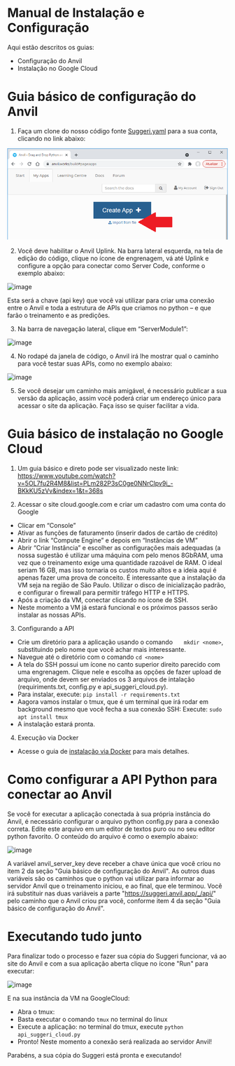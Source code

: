 # Manual de Instalação e Configuração

Aqui estão descritos os guias:
- Configuração do Anvil
- Instalação no Google Cloud

# Guia básico de configuração do Anvil

1)	Faça um clone do nosso código fonte [Suggeri.yaml](./site_adm/app/Suggeri.yaml) para a sua conta, clicando no link abaixo:

![image](../images/import_suggeri.png)

2)	Você deve habilitar o Anvil Uplink. Na barra lateral esquerda, na tela de edição do código, clique no ícone de engrenagem, vá até Uplink e configure a opção para conectar como Server Code, conforme o exemplo abaixo:

![image](https://user-images.githubusercontent.com/56764603/135187747-f738b747-15b7-4d69-a316-fe9743eaff41.png)

 
Esta será a chave (api key) que você vai utilizar para criar uma conexão entre o Anvil e toda a estrutura de APIs que criamos no python – e que farão o treinamento e as predições.

3)	Na barra de navegação lateral, clique em “ServerModule1”:

![image](https://user-images.githubusercontent.com/56764603/135187793-925ba1f2-002f-4be7-b80b-6d0d19de928e.png)

 

4)	No rodapé da janela de código, o Anvil irá lhe mostrar qual o caminho para você testar suas APIs, como no exemplo abaixo:

![image](https://user-images.githubusercontent.com/56764603/135187807-2f208023-e2c3-4203-a23d-e918dd75de0c.png)

 
 
5)	Se você desejar um caminho mais amigável, é necessário publicar a sua versão da aplicação, assim você poderá criar um endereço único para acessar o site da aplicação. Faça isso se quiser facilitar a vida.


# Guia básico de instalação no Google Cloud

1)	Um guia básico e direto pode ser visualizado neste link: https://www.youtube.com/watch?v=5OL7fu2R4M8&list=PLm282P3sC0ge0NNrClpv9i_-BKkKU5zVv&index=1&t=368s

2)	Acessar o site cloud.google.com e criar um cadastro com uma conta do Google
* Clicar em “Console”
* Ativar as funções de faturamento (inserir dados de cartão de crédito)
* Abrir o link “Compute Engine” e depois em “Instâncias de VM”
* Abrir “Criar Instância” e escolher as configurações mais adequadas (a nossa sugestão é utilizar uma máquina com pelo menos 8GbRAM, uma vez que o treinamento exige uma quantidade razoável de RAM. O ideal seriam 16 GB, mas isso tornaria os custos muito altos e a ideia aqui é apenas fazer uma prova de conceito. É interessante que a instalação da VM seja na região de São Paulo. Utilizar o disco  de inicialização padrão, e configurar o firewall para permitir tráfego HTTP e HTTPS. 
* Após a criação da VM, conectar clicando no ícone de SSH.
* Neste momento a VM já estará funcional e os próximos passos serão instalar as nossas APIs.

3)	Configurando a API
* Crie um diretório para a aplicação usando o comando ```	mkdir <nome>```, substituindo <nome> pelo nome que você achar mais interessante.
*	Navegue até o diretório com o comando ```cd <nome>```
*	A tela do SSH possui um ícone no canto superior direito parecido com uma engrenagem. Clique nele e escolha as opções de fazer upload de arquivo, onde devem ser enviados os 3 arquivos de intalação (requiriments.txt, config.py e api_suggeri_cloud.py).
*	Para instalar, execute:
```pip install -r requirements.txt```
*	Aagora vamos instalar o tmux, que é um terminal que irá rodar em background mesmo que você fecha a sua conexão SSH: Execute: ```sudo apt install tmux```
*	A instalação estará pronta.

4) Execução via Docker
* Acesse o guia de [instalação via Docker](./servidor_predicao/README.md) para mais detalhes.

# Como configurar a API Python para conectar ao Anvil

Se você for executar a aplicação conectada à sua própria instância do Anvil, é necessário configurar o arquivo python config.py para a conexão correta.
Edite este arquivo em um editor de textos puro ou no seu editor python favorito.
O conteúdo do arquivo é como o exemplo abaixo:
 
![image](https://user-images.githubusercontent.com/56764603/135675180-9431b34b-cf05-4a69-88d4-7a48fa6e9aa5.png)

 
A variável anvil_server_key deve receber a chave única que você criou no item 2 da seção "Guia básico de configuração do Anvil".
As outros duas variáveis são os caminhos que o python vai utilizar para informar ao servidor Anvil que o treinamento iniciou, e ao final, que ele terminou. Você irá substituir nas duas variáveis a parte "https://suggeri.anvil.app/_/api/" pelo caminho que o Anvil criou pra você, conforme item 4 da seção "Guia básico de configuração do Anvil".


# Executando tudo junto
 
Para finalizar todo o processo e fazer sua cópia do Suggeri funcionar, vá ao site do Anvil e com a sua aplicação aberta clique no ícone "Run" para executar:
 
 ![image](https://user-images.githubusercontent.com/56764603/135677155-e8593d52-7842-4385-8b00-6f7c1c901e09.png)

 
E na sua instância da VM na GoogleCloud:
*	Abra o tmux:
*	Basta executar o comando ```tmux``` no terminal do linux
*	Execute a aplicação: no terminal do tmux, execute ```python api_suggeri_cloud.py```
*	Pronto! Neste momento a conexão será realizada ao servidor Anvil!

 Parabéns, a sua cópia do Suggeri está pronta e executando!
